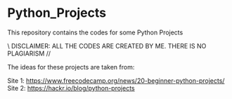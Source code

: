 # Python_Projects
This repository contains the codes for some Python Projects

\\
DISCLAIMER:
ALL THE CODES ARE CREATED BY ME. THERE IS NO PLAGIARISM
//

The ideas for these projects are taken from:

Site 1: https://www.freecodecamp.org/news/20-beginner-python-projects/
Site 2: https://hackr.io/blog/python-projects
